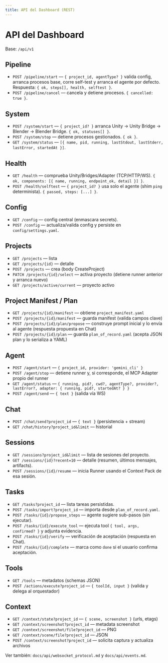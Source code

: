 ```yaml
---
title: API del Dashboard (REST)
---
```


# API del Dashboard

Base: `/api/v1`

## Pipeline
- `POST /pipeline/start` — `{ project_id, agentType? }` valida config, arranca procesos base, corre self-test y arranca el agente por defecto. Respuesta: `{ ok, steps[], health, selftest }`.
- `POST /pipeline/cancel` — cancela y detiene procesos. `{ cancelled: true }`.

## System
- `POST /system/start` — `{ project_id? }` arranca Unity → Unity Bridge → Blender → Blender Bridge. `{ ok, statuses[] }`.
- `POST /system/stop` — detiene procesos gestionados. `{ ok }`.
- `GET /system/status` — `[{ name, pid, running, lastStdout, lastStderr, lastError, startedAt }]`.

## Health
- `GET /health` — comprueba Unity/Bridges/Adapter (TCP/HTTP/WS). `{ ok, components: [{ name, running, endpoint_ok, detail }] }`.
- `POST /health/selftest` — `{ project_id? }` usa solo el agente (shim `ping` determinista). `{ passed, steps: [...] }`.

## Config
- `GET /config` — config central (enmascara secrets).
- `POST /config` — actualiza/valida config y persiste en `config/settings.yaml`.

## Projects
- `GET /projects` — lista
- `GET /projects/{id}` — detalle
- `POST /projects` — crea (body CreateProject)
- `PATCH /projects/{id}/select` — activa proyecto (detiene runner anterior y arranca nuevo)
- `GET /projects/active/current` — proyecto activo

## Project Manifest / Plan
- `GET /projects/{id}/manifest` — obtiene `project_manifest.yaml`
- `POST /projects/{id}/manifest` — guarda manifest (valida campos clave)
- `POST /projects/{id}/plan/propose` — construye prompt inicial y lo envía al agente (respuesta propuesta en Chat)
- `POST /projects/{id}/plan` — guarda `plan_of_record.yaml` (acepta JSON plan y lo serializa a YAML)

## Agent
- `POST /agent/start` — `{ project_id, provider: 'gemini_cli' }`
- `POST /agent/stop` — detiene runner y, si corresponde, el MCP Adapter propio del runner
- `GET /agent/status` — `{ running, pid?, cwd?, agentType?, provider?, lastError?, adapter: { running, pid?, startedAt? } }`
- `POST /agent/send` — `{ text }` (salida vía WS)

## Chat
- `POST /chat/send?project_id` — `{ text }` (persistencia + stream)
- `GET /chat/history?project_id&limit` — historial

## Sessions
- `GET /sessions?project_id&limit` — lista de sesiones del proyecto.
- `GET /sessions/{id}?recent=10` — detalle (resumen, últimos mensajes, artifacts).
- `POST /sessions/{id}/resume` — inicia Runner usando el Context Pack de esa sesión.

## Tasks
- `GET /tasks?project_id` — lista tareas persistidas.
- `POST /tasks/import?project_id` — importa desde `plan_of_record.yaml`.
- `POST /tasks/{id}/propose_steps` — agente sugiere sub-pasos (sin ejecutar).
- `POST /tasks/{id}/execute_tool` — ejecuta tool `{ tool, args, confirmed? }` y adjunta evidencia.
- `POST /tasks/{id}/verify` — verificación de aceptación (respuesta en Chat).
- `POST /tasks/{id}/complete` — marca como `done` si el usuario confirma aceptación.

## Tools
- `GET /tools` — metadatos (schemas JSON)
- `POST /actions/execute?project_id` — `{ toolId, input }` (valida y delega al orquestador)

## Context
- `GET /context/state?project_id` — `{ scene, screenshot }` (urls, etags)
- `GET /context/screenshot?project_id` — metadata screenshot
- `GET /context/screenshot/file?project_id` — PNG
- `GET /context/scene/file?project_id` — JSON
- `POST /context/screenshot?project_id` — solicita captura y actualiza archivos

Ver también: `docs/api/websocket_protocol.md` y `docs/api/events.md`.

